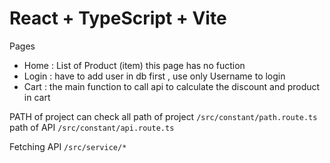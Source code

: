 # React + TypeScript + Vite

Pages
- Home : List of Product (item) this page has no fuction
- Login : have to add user in db first , use only Username to login
- Cart : the main function to call api to calculate the discount and product in cart

PATH of project
can check all path of project `/src/constant/path.route.ts`
path of API `/src/constant/api.route.ts`

Fetching API
`/src/service/*`